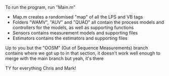 To run the program, run "Main.m"

 - Map.m creates a randomised "map" of all the LPS and VB tags
 - Folders "WAMV", "AUV" and "QUAD" all contain the process models and controllers for the models, as well as supporting functions
 - Sensors contains measurement models and supporting files
 - Estimators contains the estimators and supporting files
 
Up to you but the "OOSM" (Out of Sequence Measurements) branch contains where we got up to in that section, it doesn't work well enough to 
merge with the main branch but yeah, it's there

TY for everything Chris and Mark!